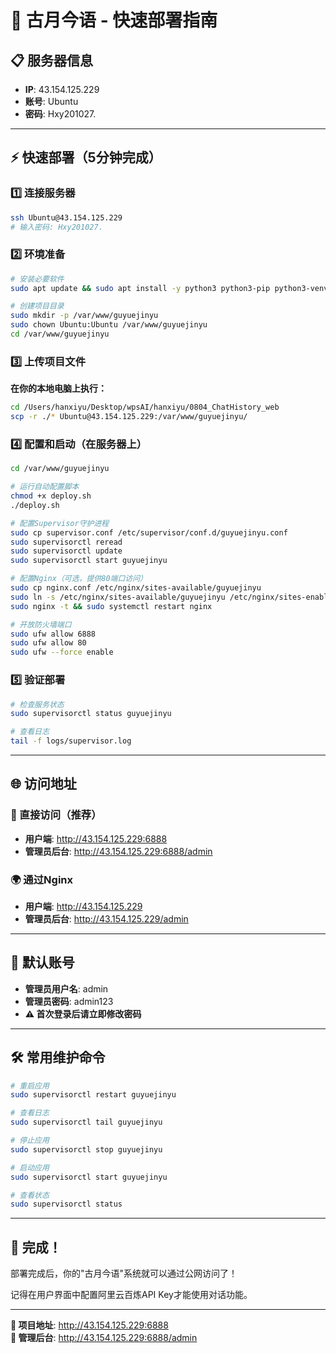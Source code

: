 # 🚀 古月今语 - 快速部署指南

## 📋 服务器信息
- **IP**: 43.154.125.229
- **账号**: Ubuntu  
- **密码**: Hxy201027.

---

## ⚡ 快速部署（5分钟完成）

### 1️⃣ 连接服务器
```bash
ssh Ubuntu@43.154.125.229
# 输入密码: Hxy201027.
```

### 2️⃣ 环境准备
```bash
# 安装必要软件
sudo apt update && sudo apt install -y python3 python3-pip python3-venv git supervisor nginx

# 创建项目目录
sudo mkdir -p /var/www/guyuejinyu
sudo chown Ubuntu:Ubuntu /var/www/guyuejinyu
cd /var/www/guyuejinyu
```

### 3️⃣ 上传项目文件
**在你的本地电脑上执行：**
```bash
cd /Users/hanxiyu/Desktop/wpsAI/hanxiyu/0804_ChatHistory_web
scp -r ./* Ubuntu@43.154.125.229:/var/www/guyuejinyu/
```

### 4️⃣ 配置和启动（在服务器上）
```bash
cd /var/www/guyuejinyu

# 运行自动配置脚本
chmod +x deploy.sh
./deploy.sh

# 配置Supervisor守护进程
sudo cp supervisor.conf /etc/supervisor/conf.d/guyuejinyu.conf
sudo supervisorctl reread
sudo supervisorctl update
sudo supervisorctl start guyuejinyu

# 配置Nginx（可选，提供80端口访问）
sudo cp nginx.conf /etc/nginx/sites-available/guyuejinyu
sudo ln -s /etc/nginx/sites-available/guyuejinyu /etc/nginx/sites-enabled/
sudo nginx -t && sudo systemctl restart nginx

# 开放防火墙端口
sudo ufw allow 6888
sudo ufw allow 80
sudo ufw --force enable
```

### 5️⃣ 验证部署
```bash
# 检查服务状态
sudo supervisorctl status guyuejinyu

# 查看日志
tail -f logs/supervisor.log
```

---

## 🌐 访问地址

### 🎯 直接访问（推荐）
- **用户端**: http://43.154.125.229:6888
- **管理员后台**: http://43.154.125.229:6888/admin

### 🌍 通过Nginx
- **用户端**: http://43.154.125.229
- **管理员后台**: http://43.154.125.229/admin

---

## 🔑 默认账号
- **管理员用户名**: admin
- **管理员密码**: admin123
- **⚠️ 首次登录后请立即修改密码**

---

## 🛠️ 常用维护命令

```bash
# 重启应用
sudo supervisorctl restart guyuejinyu

# 查看日志
sudo supervisorctl tail guyuejinyu

# 停止应用
sudo supervisorctl stop guyuejinyu

# 启动应用  
sudo supervisorctl start guyuejinyu

# 查看状态
sudo supervisorctl status
```

---

## 🎉 完成！

部署完成后，你的"古月今语"系统就可以通过公网访问了！

记得在用户界面中配置阿里云百炼API Key才能使用对话功能。

---

**🔗 项目地址**: http://43.154.125.229:6888  
**👑 管理后台**: http://43.154.125.229:6888/admin